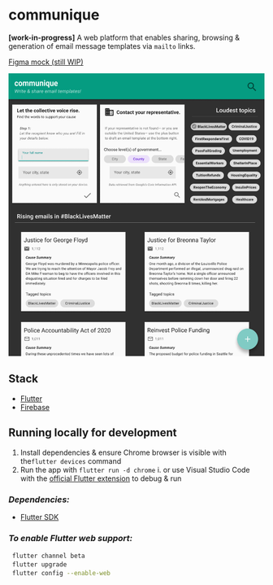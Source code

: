 # **communique**

**[work-in-progress]**
A web platform that enables sharing, browsing & generation of email message templates via `mailto` links.

[Figma mock (still WIP)](https://www.figma.com/file/RcjBRpAkK7W0aDx0J9XVGQ/communique?node-id=26495%3A29379)

![communique mock image](./mockWIP.png)

## Stack

- [Flutter](https://flutter.dev/)
- [Firebase](https://firebase.google.com/)

## Running locally for development

1. Install dependencies & ensure Chrome browser is visible with the`flutter devices` command
2. Run the app with `flutter run -d chrome`
   i. or use Visual Studio Code with the [official Flutter extension](https://marketplace.visualstudio.com/items?itemName=Dart-Code.flutter) to debug & run

### _Dependencies:_

- [Flutter SDK](https://flutter.dev/docs/get-started/install)

### _To enable Flutter web support:_

```bash
 flutter channel beta
 flutter upgrade
 flutter config --enable-web
```
